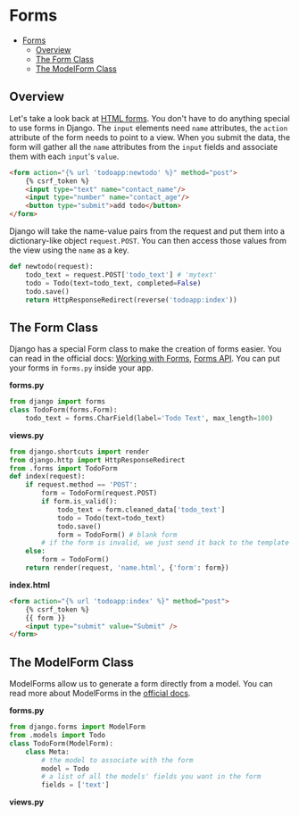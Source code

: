 

# Forms

- [Forms](#forms)
  - [Overview](#overview)
  - [The Form Class](#the-form-class)
  - [The ModelForm Class](#the-modelform-class)


## Overview

Let's take a look back at [HTML forms](../../2%20HTML%20+%20CSS/docs/12%20-%20HTML%20Forms.md). You don't have to do anything special to use forms in Django. The `input` elements need `name` attributes, the `action` attribute of the form needs to point to a view. When you submit the data, the form will gather all the `name` attributes from the `input` fields and associate them with each `input`'s `value`.

```html
<form action="{% url 'todoapp:newtodo' %}" method="post">
    {% csrf_token %}
    <input type="text" name="contact_name"/>
    <input type="number" name="contact_age"/>
    <button type="submit">add todo</button>
</form>
```

Django will take the name-value pairs from the request and put them into a dictionary-like object `request.POST`. You can then access those values from the view using the `name` as a key.

```python
def newtodo(request):
    todo_text = request.POST['todo_text'] # 'mytext'
    todo = Todo(text=todo_text, completed=False)
    todo.save()
    return HttpResponseRedirect(reverse('todoapp:index'))
```

## The Form Class

Django has a special Form class to make the creation of forms easier. You can read in the official docs: [Working with Forms](https://docs.djangoproject.com/en/3.0/topics/forms/), [Forms API](https://docs.djangoproject.com/en/3.0/ref/forms/api/#django.forms.Form). You can put your forms in `forms.py` inside your app.


**forms.py**
```python
from django import forms
class TodoForm(forms.Form):
    todo_text = forms.CharField(label='Todo Text', max_length=100)
```

**views.py**
```python
from django.shortcuts import render
from django.http import HttpResponseRedirect
from .forms import TodoForm
def index(request):
    if request.method == 'POST':
        form = TodoForm(request.POST)
        if form.is_valid():
            todo_text = form.cleaned_data['todo_text']
            todo = Todo(text=todo_text)
            todo.save()
            form = TodoForm() # blank form
        # if the form is invalid, we just send it back to the template
    else:
        form = TodoForm()
    return render(request, 'name.html', {'form': form})
```

**index.html**
```html
<form action="{% url 'todoapp:index' %}" method="post">
    {% csrf_token %}
    {{ form }}
    <input type="submit" value="Submit" />
</form>
```


## The ModelForm Class

ModelForms allow us to generate a form directly from a model. You can read more about ModelForms in the [official docs](https://docs.djangoproject.com/en/3.0/topics/forms/modelforms/).

**forms.py**
```python
from django.forms import ModelForm
from .models import Todo
class TodoForm(ModelForm):
    class Meta:
        # the model to associate with the form
        model = Todo
        # a list of all the models' fields you want in the form
        fields = ['text']
```

**views.py**
```python

```
